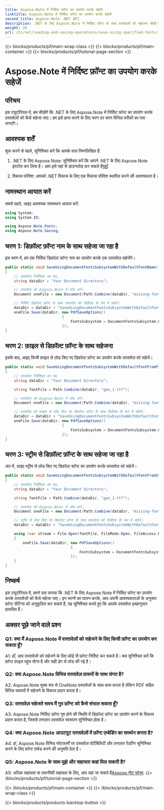 ```yaml
---
title: Aspose.Note में निर्दिष्ट फ़ॉन्ट का उपयोग करके सहेजें
linktitle: Aspose.Note में निर्दिष्ट फ़ॉन्ट का उपयोग करके सहेजें
second_title: Aspose.Note .NET API
description: .NET के लिए Aspose.Note में निर्दिष्ट फ़ॉन्ट के साथ दस्तावेज़ों को सहेजना सीखें। लगातार दस्तावेज़ फ़ॉर्मेटिंग के लिए फ़ॉन्ट सेटिंग्स को आसानी से अनुकूलित करें।
weight: 28
url: /hi/net/loading-and-saving-operations/save-using-specified-fonts/
---
```


{{< blocks/products/pf/main-wrap-class >}}
{{< blocks/products/pf/main-container >}}
{{< blocks/products/pf/tutorial-page-section >}}

# Aspose.Note में निर्दिष्ट फ़ॉन्ट का उपयोग करके सहेजें

## परिचय

इस ट्यूटोरियल में, हम सीखेंगे कि .NET के लिए Aspose.Note में निर्दिष्ट फ़ॉन्ट का उपयोग करके दस्तावेज़ों को कैसे सहेजा जाए। हम इसे प्राप्त करने के लिए चरण दर चरण विभिन्न तरीकों का पता लगाएंगे।

## आवश्यक शर्तें

शुरू करने से पहले, सुनिश्चित करें कि आपके पास निम्नलिखित हैं:

1.  .NET के लिए Aspose.Note: सुनिश्चित करें कि आपने .NET के लिए Aspose.Note इंस्टॉल कर लिया है। आप इसे यहां से डाउनलोड कर सकते हैं[यहाँ](https://releases.aspose.com/note/net/).

2. विकास परिवेश: आपको .NET विकास के लिए एक विकास परिवेश स्थापित करने की आवश्यकता है।

## नामस्थान आयात करें

सबसे पहले, आइए आवश्यक नामस्थान आयात करें:

```csharp
using System;
using System.IO;

using Aspose.Note.Fonts;
using Aspose.Note.Saving;

```

## चरण 1: डिफ़ॉल्ट फ़ॉन्ट नाम के साथ सहेजा जा रहा है

इस चरण में, हम एक निर्दिष्ट डिफ़ॉल्ट फ़ॉन्ट नाम का उपयोग करके एक दस्तावेज़ सहेजेंगे।

```csharp
public static void SaveUsingDocumentFontsSubsystemWithDefaultFontName()
{
    // दस्तावेज़ निर्देशिका का पथ.
    string dataDir = "Your Document Directory";

    // दस्तावेज़ को Aspose.Note में लोड करें।
    Document oneFile = new Document(Path.Combine(dataDir, "missing-font.one"));

    // निर्दिष्ट डिफ़ॉल्ट फ़ॉन्ट के साथ दस्तावेज़ को पीडीएफ के रूप में सहेजें।
    dataDir = dataDir + "SaveUsingDocumentFontsSubsystemWithDefaultFontName_out.pdf";
    oneFile.Save(dataDir, new PdfSaveOptions()
                          {
                              FontsSubsystem = DocumentFontsSubsystem.UsingDefaultFont("Times New Roman")
                          });
}
```

## चरण 2: फ़ाइल से डिफ़ॉल्ट फ़ॉन्ट के साथ सहेजना

इसके बाद, आइए किसी फ़ाइल से लोड किए गए डिफ़ॉल्ट फ़ॉन्ट का उपयोग करके दस्तावेज़ को सहेजें।

```csharp
public static void SaveUsingDocumentFontsSubsystemWithDefaultFontFromFile()
{
    // दस्तावेज़ निर्देशिका का पथ.
    string dataDir = "Your Document Directory";

    string fontFile = Path.Combine(dataDir, "geo_1.ttf");

    // दस्तावेज़ को Aspose.Note में लोड करें।
    Document oneFile = new Document(Path.Combine(dataDir, "missing-font.one"));

    // दस्तावेज़ को फ़ाइल से लोड किए गए डिफ़ॉल्ट फ़ॉन्ट के साथ पीडीएफ के रूप में सहेजें।
    dataDir = dataDir + "SaveUsingDocumentFontsSubsystemWithDefaultFontFromFile_out.pdf";
    oneFile.Save(dataDir, new PdfSaveOptions()
                          {
                              FontsSubsystem = DocumentFontsSubsystem.UsingDefaultFontFromFile(fontFile)
                          });
}
```

## चरण 3: स्ट्रीम से डिफ़ॉल्ट फ़ॉन्ट के साथ सहेजा जा रहा है

अंत में, आइए स्ट्रीम से लोड किए गए डिफ़ॉल्ट फ़ॉन्ट का उपयोग करके दस्तावेज़ को सहेजें।

```csharp
public static void SaveUsingDocumentFontsSubsystemWithDefaultFontFromStream()
{
    // दस्तावेज़ निर्देशिका का पथ.
    string dataDir = "Your Document Directory";

    string fontFile = Path.Combine(dataDir, "geo_1.ttf");

    // दस्तावेज़ को Aspose.Note में लोड करें।
    Document oneFile = new Document(Path.Combine(dataDir, "missing-font.one"));

    // स्ट्रीम से लोड किए गए डिफ़ॉल्ट फ़ॉन्ट के साथ दस्तावेज़ को पीडीएफ के रूप में सहेजें।
    dataDir = dataDir + "SaveUsingDocumentFontsSubsystemWithDefaultFontFromStream_out.pdf";

    using (var stream = File.Open(fontFile, FileMode.Open, FileAccess.Read, FileShare.Read))
    {
        oneFile.Save(dataDir, new PdfSaveOptions()
                              {
                                  FontsSubsystem = DocumentFontsSubsystem.UsingDefaultFontFromStream(stream)
                              });
    }
}
```

## निष्कर्ष

इस ट्यूटोरियल में, हमने पता लगाया कि .NET के लिए Aspose.Note में निर्दिष्ट फ़ॉन्ट का उपयोग करके दस्तावेज़ों को कैसे सहेजा जाए। इन चरणों का पालन करके, आप अपनी आवश्यकताओं के अनुसार फ़ॉन्ट सेटिंग्स को अनुकूलित कर सकते हैं, यह सुनिश्चित करते हुए कि आपके दस्तावेज़ इच्छानुसार प्रारूपित हैं।

## अक्सर पूछे जाने वाले प्रश्न

### Q1: क्या मैं Aspose.Note में दस्तावेज़ों को सहेजने के लिए किसी फ़ॉन्ट का उपयोग कर सकता हूँ?

A1: हाँ, आप दस्तावेज़ों को सहेजने के लिए कोई भी फ़ॉन्ट निर्दिष्ट कर सकते हैं। बस सुनिश्चित करें कि फ़ॉन्ट फ़ाइल पहुंच योग्य है और सही ढंग से लोड की गई है।

### Q2: क्या Aspose.Note विभिन्न दस्तावेज़ प्रारूपों के साथ संगत है?

A2: Aspose.Note मुख्य रूप से OneNote दस्तावेज़ों के साथ काम करता है लेकिन PDF सहित विभिन्न स्वरूपों में सहेजने के विकल्प प्रदान करता है।

### Q3: दस्तावेज़ सहेजते समय मैं गुम फ़ॉन्ट को कैसे संभाल सकता हूँ?

A3: Aspose.Note निर्दिष्ट फ़ॉन्ट गुम होने की स्थिति में डिफ़ॉल्ट फ़ॉन्ट का उपयोग करने के विकल्प प्रदान करता है, जिससे लगातार दस्तावेज़ स्वरूपण सुनिश्चित होता है।

### Q4: क्या Aspose.Note आउटपुट दस्तावेज़ों में फ़ॉन्ट एम्बेडिंग का समर्थन करता है?

A4: हां, Aspose.Note विभिन्न प्लेटफार्मों पर दस्तावेज़ पोर्टेबिलिटी और लगातार रेंडरिंग सुनिश्चित करने के लिए फ़ॉन्ट एम्बेड करने की अनुमति देता है।

### Q5: Aspose.Note के साथ मुझे और सहायता कहां मिल सकती है?

 A5: अधिक सहायता या तकनीकी सहायता के लिए, आप यहां जा सकते हैं[Aspose.नोट फोरम](https://forum.aspose.com/c/note/28).
{{< /blocks/products/pf/tutorial-page-section >}}

{{< /blocks/products/pf/main-container >}}
{{< /blocks/products/pf/main-wrap-class >}}

{{< blocks/products/products-backtop-button >}}
